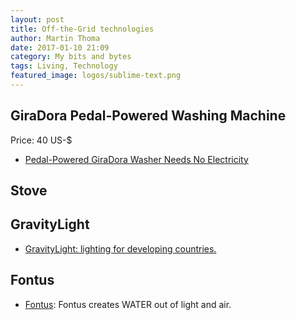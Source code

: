 ```yaml
---
layout: post
title: Off-the-Grid technologies
author: Martin Thoma
date: 2017-01-10 21:09
category: My bits and bytes
tags: Living, Technology
featured_image: logos/sublime-text.png
---
```


## GiraDora Pedal-Powered Washing Machine

Price: 40 US-\$

* [Pedal-Powered GiraDora Washer Needs No Electricity ](http://inhabitat.com/human-powered-giradora-washer-needs-no-electricity-and-costs-only-40/)

## Stove

## GravityLight

* [GravityLight: lighting for developing countries.](https://www.indiegogo.com/projects/gravitylight-lighting-for-developing-countries/x/7191655)


## Fontus

* [Fontus](https://www.indiegogo.com/projects/fontus-the-self-filling-water-bottles-sport-camping#/): Fontus creates WATER out of light and air.
